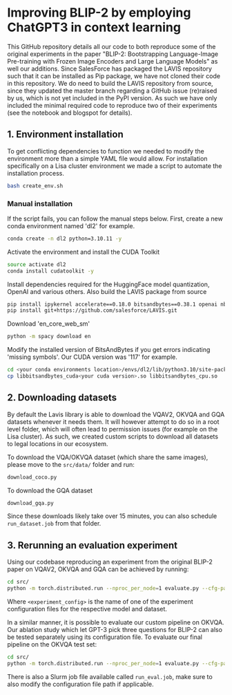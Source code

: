 # Improving BLIP-2 by employing ChatGPT3 in context learning
This GitHub repository details all our code to both reproduce some of the original experiments in the paper "BLIP-2: Bootstrapping Language-Image Pre-training with Frozen Image Encoders and Large Language Models" 
as well our additions. Since SalesForce has packaged the LAVIS repository such that it can be installed as Pip package, we have not cloned their code in this repository.
We do need to build the LAVIS repository from source, since they updated the master branch regarding a GitHub issue (re)raised by us, which is not yet included in the PyPI version.
As such we have only included the minimal required code to reproduce two of their experiments (see the notebook and blogspot for details). 

## 1. Environment installation
To get conflicting dependencies to function we needed to modify the environment more than a simple YAML file would allow.
For installation specifically on a Lisa cluster environment we made a script to automate the installation process.
```bash
bash create_env.sh
```
### Manual installation
If the script fails, you can follow the manual steps below. First, create a new conda environment named 'dl2' for example.
```bash
conda create -n dl2 python=3.10.11 -y
```
Activate the environment and install the CUDA Toolkit
```bash
source activate dl2
conda install cudatoolkit -y
```

Install dependencies required for the HuggingFace model quantization, OpenAI and various others. Also build the LAVIS package from source
```bash
pip install ipykernel accelerate==0.18.0 bitsandbytes==0.38.1 openai nbconvert
pip install git+https://github.com/salesforce/LAVIS.git
```

Download 'en_core_web_sm'
```bash
python -m spacy download en
```

Modify the installed version of BitsAndBytes if you get errors indicating 'missing symbols'. Our CUDA version was '117' for example.
```bash
cd <your conda environments location>/envs/dl2/lib/python3.10/site-packages/bitsandbytes
cp libbitsandbytes_cuda<your cuda version>.so libbitsandbytes_cpu.so
```

## 2. Downloading datasets
By default the Lavis library is able to download the VQAV2, OKVQA and GQA datasets whenever it needs them. It will however attempt to do so in a root level folder, which will often lead to permission issues (for example on the Lisa cluster). As such, we created custom scripts to download all datasets to legal locations in our ecosystem.

To download the VQA/OKVQA dataset (which share the same images), please move to the `src/data/` folder and run:
```bash
download_coco.py
```
To download the GQA dataset
```bash
download_gqa.py
```

Since these downloads likely take over 15 minutes, you can also schedule `run_dataset.job` from that folder.

## 3. Rerunning an evaluation experiment
Using our codebase reproducing an experiment from the original BLIP-2 paper on VQAV2, OKVQA and GQA can be achieved by running:
```bash
cd src/
python -m torch.distributed.run --nproc_per_node=1 evaluate.py --cfg-path reproducing/configs/<experiment_config>.yaml 
```
Where `<experiment_config>` is the name of one of the experiment configuration files for the respective model and dataset.

In a similar manner, it is possible to evaluate our custom pipeline on OKVQA. Our ablation study which let GPT-3 pick three questions for BLIP-2 can also be tested separately using its configuration file. To evaluate our final pipeline on the OKVQA test set:
```bash
cd src/
python -m torch.distributed.run --nproc_per_node=1 evaluate.py --cfg-path extensions/configs/okvqa_flant5xl_caption_gpt3.yaml
```
There is also a Slurm job file available called `run_eval.job`, make sure to also modify the configuration file path if applicable.
